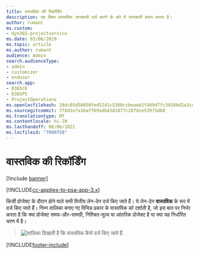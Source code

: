 ```yaml
---
title: वास्तविक की रिकॉर्डिंग
description: यह विषय वास्तविक जानकारी दर्ज करने के बारे में जानकारी प्रदान करता है।
author: rumant
ms.custom:
- dyn365-projectservice
ms.date: 03/06/2019
ms.topic: article
ms.author: rumant
audience: Admin
search.audienceType:
- admin
- customizer
- enduser
search.app:
- D365CE
- D365PS
- ProjectOperations
ms.openlocfilehash: 28dc05d50850fed5241c5360ccbeaeb1f4d9d7fc3916bd2a3cd1bb6f43457dd1
ms.sourcegitcommit: 7f8d1e7a16af769adb43d1877c28fdce53975db8
ms.translationtype: MT
ms.contentlocale: hi-IN
ms.lasthandoff: 08/06/2021
ms.locfileid: "7000758"
---
```

# <a name="recording-actuals"></a>वास्तविक की रिकॉर्डिंग 

[!include [banner](../includes/psa-now-project-operations.md)]

[!INCLUDE[cc-applies-to-psa-app-3.x](../includes/cc-applies-to-psa-app-3x.md)]

किसी प्रोजेक्ट के दौरान होने वाले सभी वित्तीय लेन-देन दर्ज किए जाते हैं। ये लेन-देन **वास्तविक** के रूप में दर्ज किए जाते हैं। निम्न तालिका बनाए गए विभिन्न प्रकार के वास्तविक को दर्शाती है, जो इस बात पर निर्भर करता है कि क्या प्रोजेक्ट समय-और-सामग्री, निश्चित-मूल्य या आंतरिक प्रोजेक्ट है या क्या यह निर्धारित चरण में है।

> ![तालिका दिखाती है कि वास्तविक कैसे दर्ज किए जाते हैं.](media/advanced-table2.png)


[!INCLUDE[footer-include](../includes/footer-banner.md)]